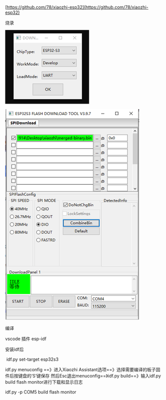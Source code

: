 [https://github.com/78/xiaozhi-esp32](https://github.com/78/xiaozhi-esp32)

烧录

![](images/WEBRESOURCEa18074befbfdbb513432d6ef32d08c8bimage.png)

![](images/WEBRESOURCEe4211133b0eb177435ed7eb140502d1fimage.png)

编译

vscode 插件 esp-idf

安装idf后

 idf.py set-target esp32s3 

idf.py menuconfig ==》进入Xiaozhi Assistant选项==》选择需要编译的板子固件后按键盘的‘S’键保存 然后Esc退出menuconfig==》idf.py build==》输入idf.py build flash monitor进行下载和显示日志

idf.py -p COM5 build flash monitor 